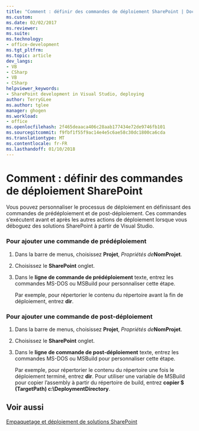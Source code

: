 ```yaml
---
title: "Comment : définir des commandes de déploiement SharePoint | Documents Microsoft"
ms.custom: 
ms.date: 02/02/2017
ms.reviewer: 
ms.suite: 
ms.technology:
- office-development
ms.tgt_pltfrm: 
ms.topic: article
dev_langs:
- VB
- CSharp
- VB
- CSharp
helpviewer_keywords:
- SharePoint development in Visual Studio, deploying
author: TerryGLee
ms.author: tglee
manager: ghogen
ms.workload:
- office
ms.openlocfilehash: 2f465deaaca406c28aab177434e72de9746fb101
ms.sourcegitcommit: f9fbf1f55f9ac14e4e5c6ae58c30dc1800ca6cda
ms.translationtype: MT
ms.contentlocale: fr-FR
ms.lasthandoff: 01/10/2018
---
```

# <a name="how-to-set-sharepoint-deployment-commands"></a>Comment : définir des commandes de déploiement SharePoint
  Vous pouvez personnaliser le processus de déploiement en définissant des commandes de prédéploiement et de post-déploiement. Ces commandes s’exécutent avant et après les autres actions de déploiement lorsque vous déboguez des solutions SharePoint à partir de Visual Studio.  
  
### <a name="to-add-a-pre-deployment-command"></a>Pour ajouter une commande de prédéploiement  
  
1.  Dans la barre de menus, choisissez **Projet**, *Propriétés de***NomProjet**.  
  
2.  Choisissez le **SharePoint** onglet.  
  
3.  Dans le **ligne de commande de prédéploiement** texte, entrez les commandes MS-DOS ou MSBuild pour personnaliser cette étape.  
  
     Par exemple, pour répertorier le contenu du répertoire avant la fin de déploiement, entrez **dir**.  
  
### <a name="to-add-a-post-deployment-command"></a>Pour ajouter une commande de post-déploiement  
  
1.  Dans la barre de menus, choisissez **Projet**, *Propriétés de***NomProjet**.  
  
2.  Choisissez le **SharePoint** onglet.  
  
3.  Dans le **ligne de commande de post-déploiement** texte, entrez les commandes MS-DOS ou MSBuild pour personnaliser cette étape.  
  
     Par exemple, pour répertorier le contenu du répertoire une fois le déploiement terminé, entrez **dir**. Pour utiliser une variable de MSBuild pour copier l’assembly à partir du répertoire de build, entrez **copier $ (TargetPath) c:\DeploymentDirectory**.  
  
## <a name="see-also"></a>Voir aussi  
 [Empaquetage et déploiement de solutions SharePoint](../sharepoint/packaging-and-deploying-sharepoint-solutions.md)  
  
  